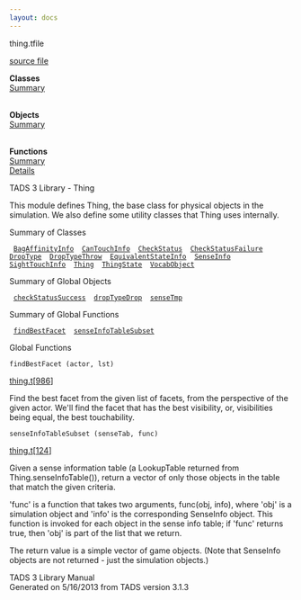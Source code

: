 ```yaml
---
layout: docs
---
```

<span class="title">thing.t</span><span class="type">file</span>

[source file](../source/thing.t.html)

**Classes**  
[Summary](#_ClassSummary_)  
 

**Objects**  
[Summary](#_ObjectSummary_)  
 

**Functions**  
[Summary](#_FunctionSummary_)  
[Details](#_Functions_)

<div class="fdesc">

TADS 3 Library - Thing

This module defines Thing, the base class for physical objects in the
simulation. We also define some utility classes that Thing uses
internally.

</div>

<span id="_ClassSummary_"></span>

<div class="mjhd">

<span class="hdln">Summary of Classes</span>  

</div>

` `[`BagAffinityInfo`](../object/BagAffinityInfo.html)`  `[`CanTouchInfo`](../object/CanTouchInfo.html)`  `[`CheckStatus`](../object/CheckStatus.html)`  `[`CheckStatusFailure`](../object/CheckStatusFailure.html)`  `[`DropType`](../object/DropType.html)`  `[`DropTypeThrow`](../object/DropTypeThrow.html)`  `[`EquivalentStateInfo`](../object/EquivalentStateInfo.html)`  `[`SenseInfo`](../object/SenseInfo.html)`  `[`SightTouchInfo`](../object/SightTouchInfo.html)`  `[`Thing`](../object/Thing.html)`  `[`ThingState`](../object/ThingState.html)`  `[`VocabObject`](../object/VocabObject.html)`  `
<span id="_ObjectSummary_"></span>

<div class="mjhd">

<span class="hdln">Summary of Global Objects</span>  

</div>

` `[`checkStatusSuccess`](../object/checkStatusSuccess.html)`  `[`dropTypeDrop`](../object/dropTypeDrop.html)`  `[`senseTmp`](../object/senseTmp.html)`  `
<span id="FunctionSummary_"></span>

<div class="mjhd">

<span class="hdln">Summary of Global Functions</span>  

</div>

` `[`findBestFacet`](#findBestFacet)`  `[`senseInfoTableSubset`](#senseInfoTableSubset)`  `

<span id="_Functions_"></span>

<div class="mjhd">

<span class="hdln">Global Functions</span>  

</div>

<span id="findBestFacet"></span>

`findBestFacet (actor, lst)`

[thing.t](../file/thing.t.html)\[[986](../source/thing.t.html#986)\]

<div class="desc">

Find the best facet from the given list of facets, from the perspective
of the given actor. We'll find the facet that has the best visibility,
or, visibilities being equal, the best touchability.

</div>

<span id="senseInfoTableSubset"></span>

`senseInfoTableSubset (senseTab, func)`

[thing.t](../file/thing.t.html)\[[124](../source/thing.t.html#124)\]

<div class="desc">

Given a sense information table (a LookupTable returned from
Thing.senseInfoTable()), return a vector of only those objects in the
table that match the given criteria.

'func' is a function that takes two arguments, func(obj, info), where
'obj' is a simulation object and 'info' is the corresponding SenseInfo
object. This function is invoked for each object in the sense info
table; if 'func' returns true, then 'obj' is part of the list that we
return.

The return value is a simple vector of game objects. (Note that
SenseInfo objects are not returned - just the simulation objects.)

</div>

<div class="ftr">

TADS 3 Library Manual  
Generated on 5/16/2013 from TADS version 3.1.3

</div>
